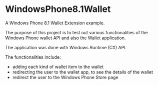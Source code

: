 WindowsPhone8.1Wallet
=====================

A Windows Phone 8.1 Wallet Extension example.

The purpose of this project is to test out various functionalities of the Windows Phone wallet API and also the Wallet application.

The application was done with Windows Runtime (C#) API.

The functionalities include:
- adding each kind of wallet item to the wallet
- redirecting the user to the wallet app, to see the details of the wallet
- redirect the user to the Windows Phone Store page
